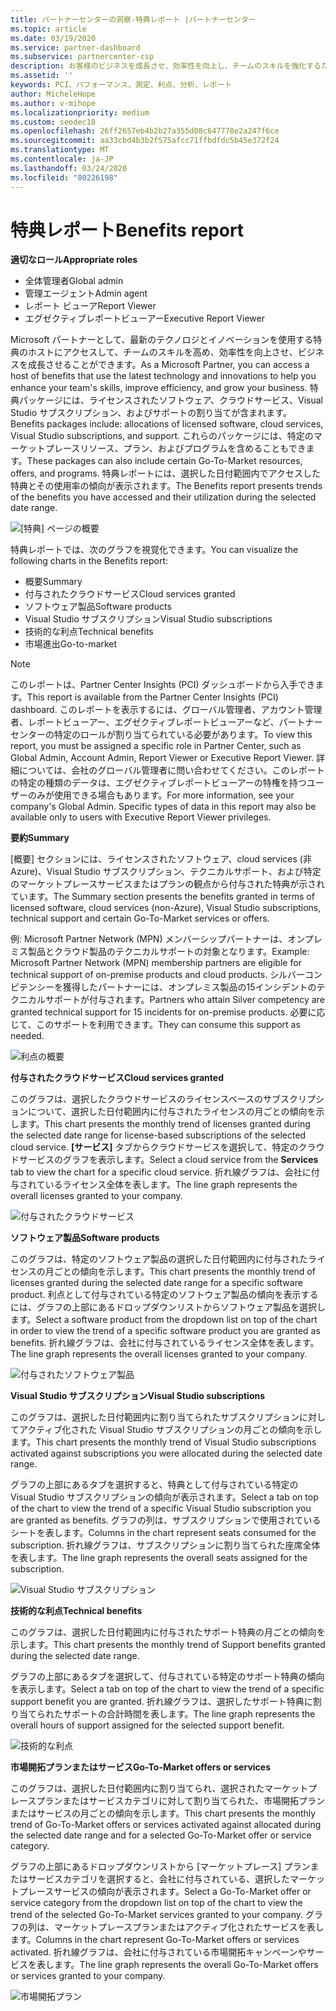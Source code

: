 ```yaml
---
title: パートナーセンターの洞察-特典レポート |パートナーセンター
ms.topic: article
ms.date: 03/19/2020
ms.service: partner-dashboard
ms.subservice: partnercenter-csp
description: お客様のビジネスを成長させ、効率性を向上し、チームのスキルを強化するために、どのような種類の Microsoft パートナー特典が付与されているかをご確認ください。
ms.assetid: ''
keywords: PCI、パフォーマンス、測定、利点、分析、レポート
author: MicheleHope
ms.author: v-mihope
ms.localizationpriority: medium
ms.custom: seodec18
ms.openlocfilehash: 26ff2657eb4b2b27a355d08c647778e2a247f6ce
ms.sourcegitcommit: aa33cbd4b3b2f575afcc71ffbdfdc5b45e372f24
ms.translationtype: MT
ms.contentlocale: ja-JP
ms.lasthandoff: 03/24/2020
ms.locfileid: "80226198"
---
```

# <a name="benefits-report"></a><span data-ttu-id="c3d66-104">特典レポート</span><span class="sxs-lookup"><span data-stu-id="c3d66-104">Benefits report</span></span>

<span data-ttu-id="c3d66-105">**適切なロール**</span><span class="sxs-lookup"><span data-stu-id="c3d66-105">**Appropriate roles**</span></span>
- <span data-ttu-id="c3d66-106">全体管理者</span><span class="sxs-lookup"><span data-stu-id="c3d66-106">Global admin</span></span>
- <span data-ttu-id="c3d66-107">管理エージェント</span><span class="sxs-lookup"><span data-stu-id="c3d66-107">Admin agent</span></span>
- <span data-ttu-id="c3d66-108">レポート ビューア</span><span class="sxs-lookup"><span data-stu-id="c3d66-108">Report Viewer</span></span>
- <span data-ttu-id="c3d66-109">エグゼクティブレポートビューアー</span><span class="sxs-lookup"><span data-stu-id="c3d66-109">Executive Report Viewer</span></span>

<span data-ttu-id="c3d66-110">Microsoft パートナーとして、最新のテクノロジとイノベーションを使用する特典のホストにアクセスして、チームのスキルを高め、効率性を向上させ、ビジネスを成長させることができます。</span><span class="sxs-lookup"><span data-stu-id="c3d66-110">As a Microsoft Partner, you can access a host of benefits that use the latest technology and innovations to help you enhance your team's skills, improve efficiency, and grow your business.</span></span> <span data-ttu-id="c3d66-111">特典パッケージには、ライセンスされたソフトウェア、クラウドサービス、Visual Studio サブスクリプション、およびサポートの割り当てが含まれます。</span><span class="sxs-lookup"><span data-stu-id="c3d66-111">Benefits packages include: allocations of licensed software, cloud services, Visual Studio subscriptions, and support.</span></span> <span data-ttu-id="c3d66-112">これらのパッケージには、特定のマーケットプレースリソース、プラン、およびプログラムを含めることもできます。</span><span class="sxs-lookup"><span data-stu-id="c3d66-112">These packages can also include certain Go-To-Market resources, offers, and programs.</span></span> <span data-ttu-id="c3d66-113">特典レポートには、選択した日付範囲内でアクセスした特典とその使用率の傾向が表示されます。</span><span class="sxs-lookup"><span data-stu-id="c3d66-113">The Benefits report presents trends of the benefits you have accessed and their utilization during the selected date range.</span></span>

![[特典] ページの概要](images/pci/pci_benefits_intro_1.png)

<span data-ttu-id="c3d66-115">特典レポートでは、次のグラフを視覚化できます。</span><span class="sxs-lookup"><span data-stu-id="c3d66-115">You can visualize the following charts in the Benefits report:</span></span>

- <span data-ttu-id="c3d66-116">概要</span><span class="sxs-lookup"><span data-stu-id="c3d66-116">Summary</span></span>
- <span data-ttu-id="c3d66-117">付与されたクラウドサービス</span><span class="sxs-lookup"><span data-stu-id="c3d66-117">Cloud services granted</span></span>
- <span data-ttu-id="c3d66-118">ソフトウェア製品</span><span class="sxs-lookup"><span data-stu-id="c3d66-118">Software products</span></span>
- <span data-ttu-id="c3d66-119">Visual Studio サブスクリプション</span><span class="sxs-lookup"><span data-stu-id="c3d66-119">Visual Studio subscriptions</span></span>
- <span data-ttu-id="c3d66-120">技術的な利点</span><span class="sxs-lookup"><span data-stu-id="c3d66-120">Technical benefits</span></span>
- <span data-ttu-id="c3d66-121">市場進出</span><span class="sxs-lookup"><span data-stu-id="c3d66-121">Go-to-market</span></span>

 > [!NOTE]
 > <span data-ttu-id="c3d66-122">このレポートは、Partner Center Insights (PCI) ダッシュボードから入手できます。</span><span class="sxs-lookup"><span data-stu-id="c3d66-122">This report is available from the Partner Center Insights (PCI) dashboard.</span></span> <span data-ttu-id="c3d66-123">このレポートを表示するには、グローバル管理者、アカウント管理者、レポートビューアー、エグゼクティブレポートビューアーなど、パートナーセンターの特定のロールが割り当てられている必要があります。</span><span class="sxs-lookup"><span data-stu-id="c3d66-123">To view this report, you must be assigned a specific role in Partner Center, such as Global Admin, Account Admin, Report Viewer or Executive Report Viewer.</span></span> <span data-ttu-id="c3d66-124">詳細については、会社のグローバル管理者に問い合わせてください。このレポートの特定の種類のデータは、エグゼクティブレポートビューアーの特権を持つユーザーのみが使用できる場合もあります。</span><span class="sxs-lookup"><span data-stu-id="c3d66-124">For more information, see your company's Global Admin. Specific types of data in this report may also be available only to users with Executive Report Viewer privileges.</span></span>

<span data-ttu-id="c3d66-125">**要約**</span><span class="sxs-lookup"><span data-stu-id="c3d66-125">**Summary**</span></span>

<span data-ttu-id="c3d66-126">[概要] セクションには、ライセンスされたソフトウェア、cloud services (非 Azure)、Visual Studio サブスクリプション、テクニカルサポート、および特定のマーケットプレースサービスまたはプランの観点から付与された特典が示されています。</span><span class="sxs-lookup"><span data-stu-id="c3d66-126">The Summary section presents the benefits granted in terms of licensed software, cloud services (non-Azure), Visual Studio subscriptions, technical support and certain Go-To-Market services or offers.</span></span>

<span data-ttu-id="c3d66-127">例: Microsoft Partner Network (MPN) メンバーシップパートナーは、オンプレミス製品とクラウド製品のテクニカルサポートの対象となります。</span><span class="sxs-lookup"><span data-stu-id="c3d66-127">Example: Microsoft Partner Network (MPN) membership partners are eligible for technical support of on-premise products and cloud products.</span></span> <span data-ttu-id="c3d66-128">シルバーコンピテンシーを獲得したパートナーには、オンプレミス製品の15インシデントのテクニカルサポートが付与されます。</span><span class="sxs-lookup"><span data-stu-id="c3d66-128">Partners who attain Silver competency are granted technical support for 15 incidents for on-premise products.</span></span> <span data-ttu-id="c3d66-129">必要に応じて、このサポートを利用できます。</span><span class="sxs-lookup"><span data-stu-id="c3d66-129">They can consume this support as needed.</span></span> 

![利点の概要](images/pci/pci_benefits_summary_2.png)

<span data-ttu-id="c3d66-131">**付与されたクラウドサービス**</span><span class="sxs-lookup"><span data-stu-id="c3d66-131">**Cloud services granted**</span></span>

<span data-ttu-id="c3d66-132">このグラフは、選択したクラウドサービスのライセンスベースのサブスクリプションについて、選択した日付範囲内に付与されたライセンスの月ごとの傾向を示します。</span><span class="sxs-lookup"><span data-stu-id="c3d66-132">This chart presents the monthly trend of licenses granted during the selected date range for license-based subscriptions of the selected cloud service.</span></span>
<span data-ttu-id="c3d66-133">**[サービス]** タブからクラウドサービスを選択して、特定のクラウドサービスのグラフを表示します。</span><span class="sxs-lookup"><span data-stu-id="c3d66-133">Select a cloud service from the **Services** tab to view the chart for a specific cloud service.</span></span> <span data-ttu-id="c3d66-134">折れ線グラフは、会社に付与されているライセンス全体を表します。</span><span class="sxs-lookup"><span data-stu-id="c3d66-134">The line graph represents the overall licenses granted to your company.</span></span>

![付与されたクラウドサービス](images/pci/pci_benefits_cloud_services_granted_3.png)

<span data-ttu-id="c3d66-136">**ソフトウェア製品**</span><span class="sxs-lookup"><span data-stu-id="c3d66-136">**Software products**</span></span>

<span data-ttu-id="c3d66-137">このグラフは、特定のソフトウェア製品の選択した日付範囲内に付与されたライセンスの月ごとの傾向を示します。</span><span class="sxs-lookup"><span data-stu-id="c3d66-137">This chart presents the monthly trend of licenses granted during the selected date range for a specific software product.</span></span> <span data-ttu-id="c3d66-138">利点として付与されている特定のソフトウェア製品の傾向を表示するには、グラフの上部にあるドロップダウンリストからソフトウェア製品を選択します。</span><span class="sxs-lookup"><span data-stu-id="c3d66-138">Select a software product from the dropdown list on top of the chart in order to view the trend of a specific software product you are granted as benefits.</span></span> <span data-ttu-id="c3d66-139">折れ線グラフは、会社に付与されているライセンス全体を表します。</span><span class="sxs-lookup"><span data-stu-id="c3d66-139">The line graph represents the overall licenses granted to your company.</span></span>

![付与されたソフトウェア製品](images/pci/pci_benefits_software_products_granted_4.png)

<span data-ttu-id="c3d66-141">**Visual Studio サブスクリプション**</span><span class="sxs-lookup"><span data-stu-id="c3d66-141">**Visual Studio subscriptions**</span></span>

<span data-ttu-id="c3d66-142">このグラフは、選択した日付範囲内に割り当てられたサブスクリプションに対してアクティブ化された Visual Studio サブスクリプションの月ごとの傾向を示します。</span><span class="sxs-lookup"><span data-stu-id="c3d66-142">This chart presents the monthly trend of Visual Studio subscriptions activated against subscriptions you were allocated during the selected date range.</span></span>

<span data-ttu-id="c3d66-143">グラフの上部にあるタブを選択すると、特典として付与されている特定の Visual Studio サブスクリプションの傾向が表示されます。</span><span class="sxs-lookup"><span data-stu-id="c3d66-143">Select a tab on top of the chart to view the trend of a specific Visual Studio subscription you are granted as benefits.</span></span> <span data-ttu-id="c3d66-144">グラフの列は、サブスクリプションで使用されているシートを表します。</span><span class="sxs-lookup"><span data-stu-id="c3d66-144">Columns in the chart represent seats consumed for the subscription.</span></span> <span data-ttu-id="c3d66-145">折れ線グラフは、サブスクリプションに割り当てられた座席全体を表します。</span><span class="sxs-lookup"><span data-stu-id="c3d66-145">The line graph represents the overall seats assigned for the subscription.</span></span>

![Visual Studio サブスクリプション](images/pci/pci_benefits_visual_studio_subscriptions_5.png)

<span data-ttu-id="c3d66-147">**技術的な利点**</span><span class="sxs-lookup"><span data-stu-id="c3d66-147">**Technical benefits**</span></span>

<span data-ttu-id="c3d66-148">このグラフは、選択した日付範囲内に付与されたサポート特典の月ごとの傾向を示します。</span><span class="sxs-lookup"><span data-stu-id="c3d66-148">This chart presents the monthly trend of Support benefits granted during the selected date range.</span></span>

<span data-ttu-id="c3d66-149">グラフの上部にあるタブを選択して、付与されている特定のサポート特典の傾向を表示します。</span><span class="sxs-lookup"><span data-stu-id="c3d66-149">Select a tab on top of the chart to view the trend of a specific support benefit you are granted.</span></span> <span data-ttu-id="c3d66-150">折れ線グラフは、選択したサポート特典に割り当てられたサポートの合計時間を表します。</span><span class="sxs-lookup"><span data-stu-id="c3d66-150">The line graph represents the overall hours of support assigned for the selected support benefit.</span></span>

![技術的な利点](images/pci/pci_benefits_technical_benefits_6.png)

<span data-ttu-id="c3d66-152">**市場開拓プランまたはサービス**</span><span class="sxs-lookup"><span data-stu-id="c3d66-152">**Go-To-Market offers or services**</span></span>

<span data-ttu-id="c3d66-153">このグラフは、選択した日付範囲内に割り当てられ、選択されたマーケットプレースプランまたはサービスカテゴリに対して割り当てられた、市場開拓プランまたはサービスの月ごとの傾向を示します。</span><span class="sxs-lookup"><span data-stu-id="c3d66-153">This chart presents the monthly trend of Go-To-Market offers or services activated against allocated during the selected date range and for a selected Go-To-Market offer or service category.</span></span>

<span data-ttu-id="c3d66-154">グラフの上部にあるドロップダウンリストから [マーケットプレース] プランまたはサービスカテゴリを選択すると、会社に付与されている、選択したマーケットプレースサービスの傾向が表示されます。</span><span class="sxs-lookup"><span data-stu-id="c3d66-154">Select a Go-To-Market offer or service category from the dropdown list on top of the chart to view the trend of the selected Go-To-Market services granted to your company.</span></span> <span data-ttu-id="c3d66-155">グラフの列は、マーケットプレースプランまたはアクティブ化されたサービスを表します。</span><span class="sxs-lookup"><span data-stu-id="c3d66-155">Columns in the chart represent Go-To-Market offers or services activated.</span></span> <span data-ttu-id="c3d66-156">折れ線グラフは、会社に付与されている市場開拓キャンペーンやサービスを表します。</span><span class="sxs-lookup"><span data-stu-id="c3d66-156">The line graph represents the overall Go-To-Market offers or services granted to your company.</span></span>

![市場開拓プラン](images/pci/pci_benefits_go_to_market_7.png)
